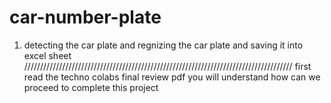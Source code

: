 # car-number-plate
1. detecting the car plate and regnizing the car plate and saving it into excel sheet
/////////////////////////////////////////////////////////////////////////////////////
first read the techno colabs final review pdf you will understand how can we proceed to complete 
this project
